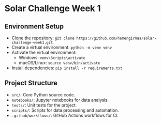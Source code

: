 # Solar Challenge Week 1 
 
## Environment Setup 
- Clone the repository: `git clone https://github.com/hemengirmaa/solar-challenge-week1.git` 
- Create a virtual environment: `python -m venv venv` 
- Activate the virtual environment: 
  - Windows: `venv\Scripts\activate` 
  - macOS/Linux: `source venv/bin/activate` 
- Install dependencies: `pip install -r requirements.txt` 
 
## Project Structure 
- `src/`: Core Python source code. 
- `notebooks/`: Jupyter notebooks for data analysis. 
- `tests/`: Unit tests for the project. 
- `scripts/`: Scripts for data processing and automation. 
- `.github/workflows/`: GitHub Actions workflows for CI. 

